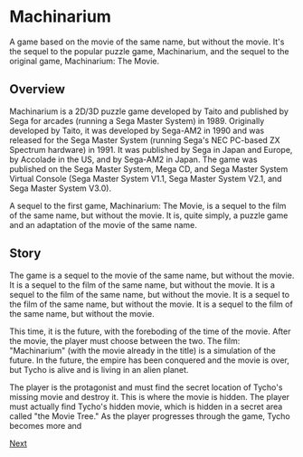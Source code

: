 # Machinarium

A game based on the movie of the same name, but without the movie. It's the sequel to the popular puzzle game, Machinarium, and the sequel to the original game, Machinarium: The Movie.

## Overview

Machinarium is a 2D/3D puzzle game developed by Taito and published by Sega for arcades (running a Sega Master System) in 1989. Originally developed by Taito, it was developed by Sega-AM2 in 1990 and was released for the Sega Master System (running Sega's NEC PC-based ZX Spectrum hardware) in 1991. It was published by Sega in Japan and Europe, by Accolade in the US, and by Sega-AM2 in Japan. The game was published on the Sega Master System, Mega CD, and Sega Master System Virtual Console (Sega Master System V1.1, Sega Master System V2.1, and Sega Master System V3.0).

A sequel to the first game, Machinarium: The Movie, is a sequel to the film of the same name, but without the movie. It is, quite simply, a puzzle game and an adaptation of the movie of the same name.

## Story

The game is a sequel to the movie of the same name, but without the movie. It is a sequel to the film of the same name, but without the movie. It is a sequel to the film of the same name, but without the movie. It is a sequel to the film of the same name, but without the movie. It is a sequel to the film of the same name, but without the movie.

This time, it is the future, with the foreboding of the time of the movie. After the movie, the player must choose between the two. The film: "Machinarium" (with the movie already in the title) is a simulation of the future. In the future, the empire has been conquered and the movie is over, but Tycho is alive and is living in an alien planet.

The player is the protagonist and must find the secret location of Tycho's missing movie and destroy it. This is where the movie is hidden. The player must actually find Tycho's hidden movie, which is hidden in a secret area called "the Movie Tree." As the player progresses through the game, Tycho becomes more and

[Next](250.md)